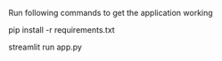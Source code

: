 Run following commands to get the application working

pip install -r requirements.txt

streamlit run app.py           

